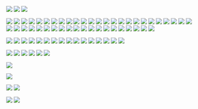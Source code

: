 ![](https://drive.google.com/uc?id=12ZKz9OVdpoYQZQz6yPrV3_29uEQbSeXR)
![](https://drive.google.com/uc?id=12E2ZD0AZD8uinZgsZ4v3PV8U770YoDq6) 
![](https://drive.google.com/uc?id=1-U8SHobgst-8Juu3oLR_OcPqBJ_iDliR)

![](https://drive.google.com/uc?id=1-oEoGlO8H5G4PM9PuhgSmAesvFRZuwNe) 
![](https://drive.google.com/uc?id=1-nvRww9oHe34Yt5GJxXfCB_XgFBDIBGp) 
![](https://drive.google.com/uc?id=1-j_-kSlBGMMLb9fkZWSLJV87tU5d495d) 
![](https://drive.google.com/uc?id=11x1FTARWgz86K7v4BZI1zRjs9kQWe1AT)
![](https://drive.google.com/uc?id=11Eb90QyCPHp1zkbhVuP2QrasrBWVFcht) 
![](https://drive.google.com/uc?id=122ZCr1WD5CPex1fNS2t-49MLO0kf-lzx) 
![](https://drive.google.com/uc?id=11_d4TOKoeepf2Yt0vCM3MvDUgPITe7le) 
![](https://drive.google.com/uc?id=11OeaS5_8b_L1QqXAM0AXKoYU3wDPnk3w) 
![](https://drive.google.com/uc?id=12IfR-5xX4wlJlRdkyXpTiFwJP6gfgSvS)
![](https://drive.google.com/uc?id=12DJMcqDqalxL0HPV_-Ih7jIQ1gR5Fwp0) 
![](https://drive.google.com/uc?id=12495_OgYXS4pTE4nOa0onzulPZnnYbHb) 
![](https://drive.google.com/uc?id=10u9hmjxyjRIbdZMXcGWida0CkaDqboIW) 
![](https://drive.google.com/uc?id=12LOYxBq2QYVhAnM7sVReEaR4mFAgpScR) 
![](https://drive.google.com/uc?id=1268O3a2_Xa-QG7-i2xOi1txXlPV6OaRe) 
![](https://drive.google.com/uc?id=12Mwu3hQnSk93eStbG-qU4HaDlrzpTWMI) 
![](https://drive.google.com/uc?id=12LSVupzjhrIdfMR85AHauAQAHxQ_hwFD) 
![](https://drive.google.com/uc?id=10w2x4KJhClzR4vRuABvc48rcQLtoRmJv) 
![](https://drive.google.com/uc?id=111b1KoPzeWUzFi3RX_0jISwNw9vYXgk0) 
![](https://drive.google.com/uc?id=11EEU_sBSdtrOhLcKSFTvLywveC5dBiRg) 
![](https://drive.google.com/uc?id=11ryWnga_2Tz2HfM6dDepIf5ou6LDnHSF) 
![](https://drive.google.com/uc?id=11sF6cvZdd9b6rAgRgnDTLREtNnCgPTJa)
![](https://drive.google.com/uc?id=11Ft_qS5Tx9UX1Il9fBN9BX7GpwjMAjmn) 
![](https://drive.google.com/uc?id=11xabTsP01y4nAFqq7Yod5-n3HR1Drh2I) 
![](https://drive.google.com/uc?id=11K0kGAwW4U-JoP_isL5i8d4-zgjfV69x) 
![](https://drive.google.com/uc?id=11gPX--wDFCKqUn4do7M9DbUS3n_34RMv)
![](https://drive.google.com/uc?id=12jU3C6vMLfl5gdKdK3mGkvNaZbDbvmtQ) 
![](https://drive.google.com/uc?id=13Atq59FpNE7UARRdij3yuKGjrkwiL68Z) 
![](https://drive.google.com/uc?id=12yVWs673n3snmAwt6uus8IDWShMOQ7M8) 
![](https://drive.google.com/uc?id=12FGSaU76Mrn9aBmQYw3JqsIs3Q55VPZs) 
![](https://drive.google.com/uc?id=11I7FRoBeOW8Wp6xVkPhLaqIlReZeT7Xn) 
![](https://drive.google.com/uc?id=13-WJvaJUxofwGApUmrPQRwzgVjPq3Qos) 
![](https://drive.google.com/uc?id=13Co1todmFjJprMfEJc-xP8GBPYYHkdLY) 
![](https://drive.google.com/uc?id=12xDHlN-c93AEeXXJXr4pkJcEIdexHZgW) 
![](https://drive.google.com/uc?id=12idG4q-EWhIU2Y2__1S9AUhZxhlvetbH) 
![](https://drive.google.com/uc?id=12qbk-aA4iaYhxnCFUGnIZ84awmIZQkE1) 
![](https://drive.google.com/uc?id=130VuhoZx5LhBBti7RJQImwFYYW0QDoOh) 
![](https://drive.google.com/uc?id=11UKJ254Z4r4vJZt6rW8gtfLY-yK_NXur) 
![](https://drive.google.com/uc?id=12-Y1TFtwWzDPaF7pUKJCCFdK68mQqfSX) 
![](https://drive.google.com/uc?id=12i1Z7zwSNSccdkihQx1e99TZ6w2YzNpG) 
![](https://drive.google.com/uc?id=11qbj_krzYyp3oTKAALQybuEiK4ImQPJz) 
![](https://drive.google.com/uc?id=134e5qwd4g8GDTHPNvqf4DjhrryEibpbN) 
![](https://drive.google.com/uc?id=133HNQT1R6Y1zTlzZwvnu6go2W4ipirHC) 
![](https://drive.google.com/uc?id=14n7nEmFJZIbIGRPiXCoSjnKOIEjuQpP1) 
![](https://drive.google.com/uc?id=14nq2TGo4HfxE6hFGgGrgmlm1RQUdHUrj) 
![](https://drive.google.com/uc?id=118MiHl9EKYfgF3qN_Rns-VSpuwaWOVLJ) 

![](https://drive.google.com/uc?id=13DG-V_yed4WdqHx-q2bWt481DHPWDi-D) 
![](https://drive.google.com/uc?id=13F8mWYx60i4zO2_rfQUrPtHDnqbv-Xh7) 
![](https://drive.google.com/uc?id=13F7hnPy6HQwKpzkIOpP_DdnOU1WyXS5b)
![](https://drive.google.com/uc?id=14ZV1Xo6IxB1XQ4mxkUg9W33aAGYW5ZZ6) 
![](https://drive.google.com/uc?id=13QVKVa1VVi2NIveV3ZKa627xPOopOxob) 
![](https://drive.google.com/uc?id=13ZLkuJoNqygmeWncodaRsK6sKTjURU4C) 
![](https://drive.google.com/uc?id=13Z3YpOL58Z6wLU8exhauJLmbVJ9XinJo)
![](https://drive.google.com/uc?id=150C-Rn7ZgC5W5zfBicphNtVTfL6DWSRQ)
![](https://drive.google.com/uc?id=13V1fjReSNohggECmrIOy9Bp1wl_z1_nu) 
![](https://drive.google.com/uc?id=13Yikv4s3-R6auZIUm2aY5espF3PvSH4K)
![](https://drive.google.com/uc?id=14upPWT00ciLKXq9_UFEvLBSCcDkItwwC) 
![](https://drive.google.com/uc?id=14m2f1zEGmwI6pe1R7VuuT34qOaIb9bkw) 
![](https://drive.google.com/uc?id=14hXMaj5BRF1pGzD90GAgEuOswCi7HBVN)
![](https://drive.google.com/uc?id=13SGZoivnX7ombbdbVkbiNf5UQsdwOyBY) 
![](https://drive.google.com/uc?id=14zZ5VHrSsbQ5_JYV5oYPzevd4ePWx8dw)
![](https://drive.google.com/uc?id=1-g_Q2GAURrtEkZXaF1EZEUucpQyc7bdv)

![](https://drive.google.com/uc?id=14S-Nna5ovh18ktS2jZ0s2VQmQJS9jBmz) 
![](https://drive.google.com/uc?id=14WKZn-4kzrk7oIQDwVkRtEvhqMcZyC0v) 
![](https://drive.google.com/uc?id=13fFkvatqAZjYplqWIp_olEpodMbnIMis) 
![](https://drive.google.com/uc?id=13dRJ3Yf_4kH55LISUD4RtSGJdJ6TISbO) 
![](https://drive.google.com/uc?id=13bjFSczb-61R1dysTs5mOizMd9IGTFrK) 
![](https://drive.google.com/uc?id=13gBX5142WlNo52qhUPQZy8-h3KA0JwS7) 

![](https://drive.google.com/uc?id=142L9h5kLRlniC2A-lki8V2ILraYwU_PL) 

![](https://drive.google.com/uc?id=13kmZTMsLJf-CraGxUK2p3TAAMZOBjtfi) 

![](https://drive.google.com/uc?id=145dBUKDU8ghHvKYJmJS751FcdI789hb6) 
![](https://drive.google.com/uc?id=1459JKsKU9H_5Qd0N-4XSoyAQMReoOc0Z) 

![](https://drive.google.com/uc?id=14Wi5u8Ae9V4Svg2PUzs03Y_ajPWr7jY9) 
![](https://drive.google.com/uc?id=14Rrk1wiMMYD2VdIxBXEsS-uggibsek93) 
